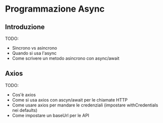 # Programmazione Async

## Introduzione

TODO:
* Sincrono vs asincrono
* Quando si usa l'async
* Come scrivere un metodo asincrono con async/await

## Axios

TODO:
* Cos'è axios
* Come si usa axios con ascyn/await per le chiamate HTTP
* Come usare axios per mandare le credenziali (impostare withCredentials nei defaults)
* Come impostare un baseUrl per le API
